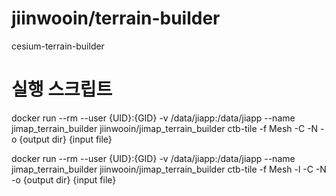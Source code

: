 # jiinwooin/terrain-builder
cesium-terrain-builder

# 실행 스크립트
docker run --rm --user {UID}:{GID} -v /data/jiapp:/data/jiapp --name jimap_terrain_builder jiinwooin/jimap_terrain_builder ctb-tile -f Mesh -C -N -o {output dir} {input file}

docker run --rm --user {UID}:{GID} -v /data/jiapp:/data/jiapp --name jimap_terrain_builder jiinwooin/jimap_terrain_builder ctb-tile -f Mesh -l -C -N -o {output dir} {input file}